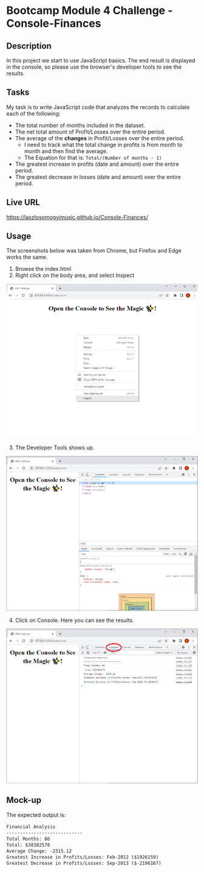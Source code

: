 # Bootcamp Module 4 Challenge - Console-Finances
## Description
In this project we start to use JavaScript basics. The end result is displayed in the console, so please use the browser's developer tools to see the results.

## Tasks
My task is to write JavaScript code that analyzes the records to calculate each of the following:
* The total number of months included in the dataset.
* The net total amount of Profit/Losses over the entire period.
* The average of the **changes** in Profit/Losses over the entire period.
    * I need to track what the total change in profits is from month to month and then find the average.
    * The Equation for that is: ```Total/(Number of months - 1)```
 * The greatest increase in profits (date and amount) over the entire period.
 * The greatest decrease in losses (date and amount) over the entire period.


## Live URL
https://laszlosomogyimusic.github.io/Console-Finances/

## Usage
The screenshots below was taken from Chrome, but Firefox and Edge works the same.

1. Browse the index.html
2. Right click on the body area, and select Inspect 

![step 1](./images/step1.png)

3. The Developer Tools shows up.

![step 2](./images/step2.png)

4. Click on Console. Here you can see the results.

![step 3](./images/step3.png)


## Mock-up
The expected output is:

```
Financial Analysis
----------------------------
Total Months: 86
Total: $38382578
Average Change: -2315.12
Greatest Increase in Profits/Losses: Feb-2012 ($1926159)
Greatest Decrease in Profits/Losses: Sep-2013 ($-2196167)
```

